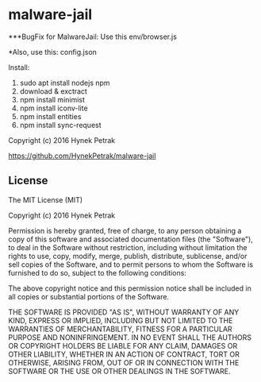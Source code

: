 # malware-jail

***BugFix for MalwareJail: Use this env/browser.js

*Also, use this: config.json

Install:
1. sudo apt install nodejs npm
2. download & exctract
3. npm install minimist
4. npm install iconv-lite
5. npm install entities
6. npm install sync-request

Copyright (c) 2016 Hynek Petrak

https://github.com/HynekPetrak/malware-jail

## License ##

The MIT License (MIT)

Copyright (c) 2016 Hynek Petrak

Permission is hereby granted, free of charge, to any person obtaining a copy
of this software and associated documentation files (the "Software"), to deal
in the Software without restriction, including without limitation the rights
to use, copy, modify, merge, publish, distribute, sublicense, and/or sell
copies of the Software, and to permit persons to whom the Software is
furnished to do so, subject to the following conditions:

The above copyright notice and this permission notice shall be included in all
copies or substantial portions of the Software.

THE SOFTWARE IS PROVIDED "AS IS", WITHOUT WARRANTY OF ANY KIND, EXPRESS OR
IMPLIED, INCLUDING BUT NOT LIMITED TO THE WARRANTIES OF MERCHANTABILITY,
FITNESS FOR A PARTICULAR PURPOSE AND NONINFRINGEMENT. IN NO EVENT SHALL THE
AUTHORS OR COPYRIGHT HOLDERS BE LIABLE FOR ANY CLAIM, DAMAGES OR OTHER
LIABILITY, WHETHER IN AN ACTION OF CONTRACT, TORT OR OTHERWISE, ARISING FROM,
OUT OF OR IN CONNECTION WITH THE SOFTWARE OR THE USE OR OTHER DEALINGS IN THE
SOFTWARE.
